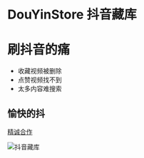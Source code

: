 # DouYinStore 抖音藏库

刷抖音的痛
===
* 收藏视频被删除
* 点赞视频找不到
* 太多内容难搜索

愉快的抖
---

[精诚合作](mailto:ccnp_server@qq.com)

![抖音藏库](https://mmbiz.qpic.cn/mmbiz_png/994GxIKA6USnp8TibBcUgr7bZxQUOX4E11OpvHxic8YSnuGn2WFhF6I5U2Zcic0yibUoZPORib2X1COpDulL8dUDmrg/640?wx_fmt=png&tp=webp&wxfrom=5&wx_lazy=1&wx_co=1)


